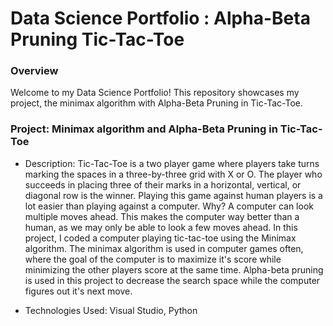 # Data Science Portfolio : Alpha-Beta Pruning Tic-Tac-Toe

### Overview

Welcome to my Data Science Portfolio! This repository showcases my project, the minimax algorithm with Alpha-Beta Pruning in Tic-Tac-Toe.

### Project: Minimax algorithm and Alpha-Beta Pruning in Tic-Tac-Toe

- Description: Tic-Tac-Toe is a two player game where players take turns marking the spaces in a three-by-three grid with X or O. The player who succeeds in placing three of their marks in a horizontal, vertical, or diagonal row is the winner. Playing this game against human players is a lot easier than playing against a computer. Why? A computer can look multiple moves ahead. This makes the computer way better than a human, as we may only be able to look a few moves ahead. In this project, I coded a computer playing tic-tac-toe using the Minimax algorithm. The minimax algorithm is used in computer games often, where the goal of the computer is to maximize it's score while minimizing the other players score at the same time. Alpha-beta pruning is used in this project to decrease the search space while the computer figures out it's next move.

- Technologies Used: Visual Studio, Python
  
